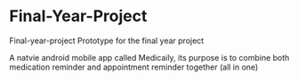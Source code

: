 # Final-Year-Project

Final-year-project
Prototype for the final year project

A natvie android mobile app called Medicaily, its purpose is to combine both medication reminder and appointment reminder together (all in one)
